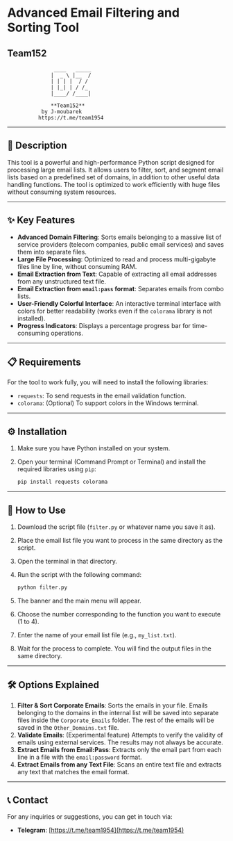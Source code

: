 # Advanced Email Filtering and Sorting Tool

## Team152

                   ____   _____ 
                  |  _ \ |__  / 
                  | | | |  / /  
                  | |_| | / /_  
                  |____/ /____| 

                  **Team152**
               by J-moubarek
              https://t.me/team1954

---

## 📝 Description

This tool is a powerful and high-performance Python script designed for processing large email lists. It allows users to filter, sort, and segment email lists based on a predefined set of domains, in addition to other useful data handling functions. The tool is optimized to work efficiently with huge files without consuming system resources.

---

## ✨ Key Features

- **Advanced Domain Filtering**: Sorts emails belonging to a massive list of service providers (telecom companies, public email services) and saves them into separate files.
- **Large File Processing**: Optimized to read and process multi-gigabyte files line by line, without consuming RAM.
- **Email Extraction from Text**: Capable of extracting all email addresses from any unstructured text file.
- **Email Extraction from `email:pass` format**: Separates emails from combo lists.
- **User-Friendly Colorful Interface**: An interactive terminal interface with colors for better readability (works even if the `colorama` library is not installed).
- **Progress Indicators**: Displays a percentage progress bar for time-consuming operations.

---

## 📋 Requirements

For the tool to work fully, you will need to install the following libraries:

- `requests`: To send requests in the email validation function.
- `colorama`: (Optional) To support colors in the Windows terminal.

---

## ⚙️ Installation

1.  Make sure you have Python installed on your system.
2.  Open your terminal (Command Prompt or Terminal) and install the required libraries using `pip`:

    ```bash
    pip install requests colorama
    ```

---

## 🚀 How to Use

1.  Download the script file (`filter.py` or whatever name you save it as).
2.  Place the email list file you want to process in the same directory as the script.
3.  Open the terminal in that directory.
4.  Run the script with the following command:

    ```bash
    python filter.py
    ```

5.  The banner and the main menu will appear.
6.  Choose the number corresponding to the function you want to execute (1 to 4).
7.  Enter the name of your email list file (e.g., `my_list.txt`).
8.  Wait for the process to complete. You will find the output files in the same directory.

---

## 🛠️ Options Explained

1.  **Filter & Sort Corporate Emails**: Sorts the emails in your file. Emails belonging to the domains in the internal list will be saved into separate files inside the `Corporate_Emails` folder. The rest of the emails will be saved in the `Other_Domains.txt` file.
2.  **Validate Emails**: (Experimental feature) Attempts to verify the validity of emails using external services. The results may not always be accurate.
3.  **Extract Emails from Email:Pass**: Extracts only the email part from each line in a file with the `email:password` format.
4.  **Extract Emails from any Text File**: Scans an entire text file and extracts any text that matches the email format.

---

## 📞 Contact

For any inquiries or suggestions, you can get in touch via:

- **Telegram**: [https://t.me/team1954](https://t.me/team1954)
